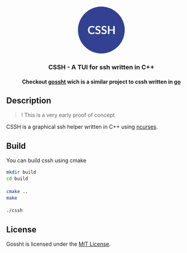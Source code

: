 <div id="top"></div>

<br />
<div align="center">
  <a href="https://github.com/skryvvara/cssh">
      <img src="./.github/assets/cssh.svg" width=124 height=124 style="border-radius: 100%;" alt="CSSH Logo">
  </a>

  <h3 align="center">CSSH - A TUI for ssh written in C++</h3>
  <h4 align="center">Checkout <a href="https://github.com/skryvvara/gossht">gossht</a> wich is a similar project to cssh written in <a href="https://go.dev">go</a></h4>
</div>

## Description

> ! This is a very early proof of concept

CSSH is a graphical ssh helper written in C++ using [ncurses](https://invisible-island.net/ncurses/).

## Build

You can build cssh using cmake

```sh
mkdir build
cd build

cmake ..
make

./cssh
```

## License

Gossht is licensed under the [MIT License](https://opensource.org/license/mit).
